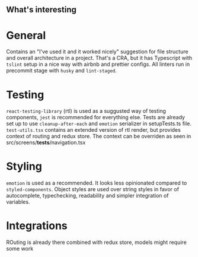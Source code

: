 ## What's interesting

# General

Contains an "I've used it and it worked nicely" suggestion for file structure and overall architecture in a project. That's a CRA, but it has Typescript with `tslint` setup in a nice way with airbnb and prettier configs. All linters run in precommit stage with `husky` and `lint-staged`. 

# Testing

`react-testing-library` (rtl) is used as a suggusted way of testing components, `jest` is recommended for everything else. Tests are already set up to use `cleanup-after-each` and `emotion` serializer in setupTests.ts file. `test-utils.tsx` contains an extended version of rtl render, but provides context of routing and redux store. The context can be overriden as seen in src/screens/__tests__/navigation.tsx

# Styling

`emotion` is used as a recommended. It looks less opinionated compared to `styled-components`. Object styles are used over string styles in favor of autocomplete, typechecking, readability and simpler integration of variables.

# Integrations

ROuting is already there combined with redux store, models might require some work